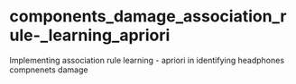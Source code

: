 # components_damage_association_rule-_learning_apriori
Implementing association rule learning - apriori in identifying headphones compnenets damage
